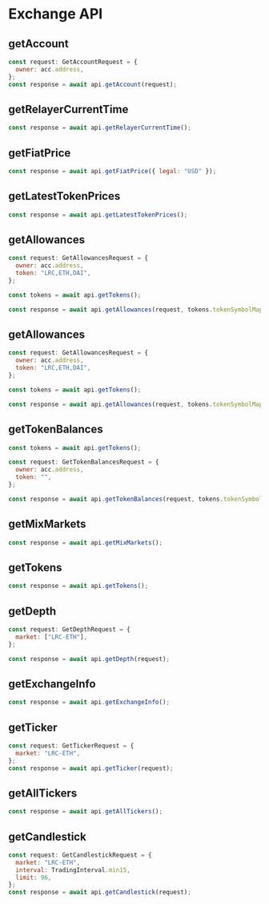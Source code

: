 # Exchange API

## getAccount

```javascript
const request: GetAccountRequest = {
  owner: acc.address,
};
const response = await api.getAccount(request);
```

## getRelayerCurrentTime

```javascript
const response = await api.getRelayerCurrentTime();
```

## getFiatPrice

```javascript
const response = await api.getFiatPrice({ legal: "USD" });
```

## getLatestTokenPrices

```javascript
const response = await api.getLatestTokenPrices();
```

## getAllowances

```javascript
const request: GetAllowancesRequest = {
  owner: acc.address,
  token: "LRC,ETH,DAI",
};

const tokens = await api.getTokens();

const response = await api.getAllowances(request, tokens.tokenSymbolMap);
```

## getAllowances

```javascript
const request: GetAllowancesRequest = {
  owner: acc.address,
  token: "LRC,ETH,DAI",
};

const tokens = await api.getTokens();

const response = await api.getAllowances(request, tokens.tokenSymbolMap);
```

## getTokenBalances

```javascript
const tokens = await api.getTokens();

const request: GetTokenBalancesRequest = {
  owner: acc.address,
  token: "",
};

const response = await api.getTokenBalances(request, tokens.tokenSymbolMap);
```

## getMixMarkets

```javascript
const response = await api.getMixMarkets();
```

## getTokens

```javascript
const response = await api.getTokens();
```

## getDepth

```javascript
const request: GetDepthRequest = {
  market: ["LRC-ETH"],
};

const response = await api.getDepth(request);
```

## getExchangeInfo

```javascript
const response = await api.getExchangeInfo();
```

## getTicker

```javascript
const request: GetTickerRequest = {
  market: "LRC-ETH",
};
const response = await api.getTicker(request);
```

## getAllTickers

```javascript
const response = await api.getAllTickers();
```

## getCandlestick

```javascript
const request: GetCandlestickRequest = {
  market: "LRC-ETH",
  interval: TradingInterval.min15,
  limit: 96,
};
const response = await api.getCandlestick(request);
```
